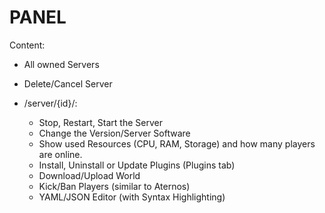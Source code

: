 # PANEL

Content:

- All owned Servers
- Delete/Cancel Server

- /server/{id}/:
    - Stop, Restart, Start the Server
    - Change the Version/Server Software
    - Show used Resources (CPU, RAM, Storage) and how many players are online.
    - Install, Uninstall or Update Plugins (Plugins tab)
    - Download/Upload World
    - Kick/Ban Players (similar to Aternos)
    - YAML/JSON Editor (with Syntax Highlighting)